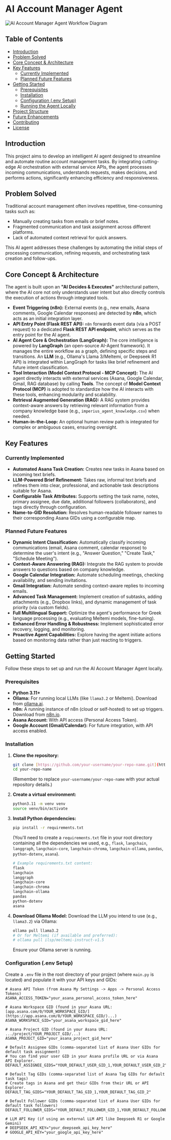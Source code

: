 # AI Account Manager Agent

![AI Account Manager Agent Workflow Diagram](images/workflow_diagram.png)

## Table of Contents

- [Introduction](#introduction)
- [Problem Solved](#problem-solved)
- [Core Concept &amp; Architecture](#core-concept--architecture)
- [Key Features](#key-features)
  - [Currently Implemented](#currently-implemented)
  - [Planned Future Features](#planned-future-features)
- [Getting Started](#getting-started)
  - [Prerequisites](#prerequisites)
  - [Installation](#installation)
  - [Configuration (.env Setup)](#configuration-env-setup)
  - [Running the Agent Locally](#running-the-agent-locally)
- [Project Structure](#project-structure)
- [Future Enhancements](#future-enhancements)
- [Contributing](#contributing)
- [License](#license)

## Introduction

This project aims to develop an intelligent AI agent designed to streamline and automate routine account management tasks. By integrating cutting-edge AI orchestration with external service APIs, the agent processes incoming communications, understands requests, makes decisions, and performs actions, significantly enhancing efficiency and responsiveness.

## Problem Solved

Traditional account management often involves repetitive, time-consuming tasks such as:

* Manually creating tasks from emails or brief notes.
* Fragmented communication and task assignment across different platforms.
* Lack of automated context retrieval for quick answers.

This AI agent addresses these challenges by automating the initial steps of processing communication, refining requests, and orchestrating task creation and follow-ups.

## Core Concept & Architecture

The agent is built upon an **"AI Decides & Executes"** architectural pattern, where the AI core not only understands user intent but also directly controls the execution of actions through integrated tools.

* **Event Triggering (n8n):** External events (e.g., new emails, Asana comments, Google Calendar responses) are detected by **n8n**, which acts as an initial integration layer.
* **API Entry Point (Flask REST API):** `n8n` forwards event data (via a POST request) to a dedicated **Flask REST API endpoint**, which serves as the entry point for the AI agent.
* **AI Agent Core & Orchestration (LangGraph):** The core intelligence is powered by **LangGraph** (an open-source AI-Agent framework). It manages the entire workflow as a graph, defining specific steps and transitions. An **LLM** (e.g., Ollama's Llama 3/Meltemi, or Deepseek R1 API) is integrated within LangGraph for tasks like brief refinement and future intent classification.
* **Tool Interaction (Model Context Protocol - MCP Concept):** The AI agent directly interacts with external services (Asana, Google Calendar, Gmail, RAG database) by calling **Tools**. The concept of **Model Context Protocol (MCP)** is adopted to standardize how the AI interacts with these tools, enhancing modularity and scalability.
* **Retrieval Augmented Generation (RAG):** A RAG system provides context-aware answers by retrieving relevant information from a company knowledge base (e.g., `imperius_agent_knowledge.csv`) when needed.
* **Human-in-the-Loop:** An optional human review path is integrated for complex or ambiguous cases, ensuring oversight.

## Key Features

### Currently Implemented

* **Automated Asana Task Creation:** Creates new tasks in Asana based on incoming text briefs.
* **LLM-Powered Brief Refinement:** Takes raw, informal text briefs and refines them into clear, professional, and actionable task descriptions suitable for Asana.
* **Configurable Task Attributes:** Supports setting the task name, notes, primary assignee, due date, additional followers (collaborators), and tags directly through configuration.
* **Name-to-GID Resolution:** Resolves human-readable follower names to their corresponding Asana GIDs using a configurable map.

### Planned Future Features

* **Dynamic Intent Classification:** Automatically classify incoming communications (email, Asana comment, calendar response) to determine the user's intent (e.g., "Answer Question," "Create Task," "Schedule Meeting").
* **Context-Aware Answering (RAG):** Integrate the RAG system to provide answers to questions based on company knowledge.
* **Google Calendar Integration:** Automate scheduling meetings, checking availability, and sending invitations.
* **Gmail Integration:** Automate sending context-aware replies to incoming emails.
* **Advanced Task Management:** Implement creation of subtasks, adding attachments (e.g., Dropbox links), and dynamic management of task priority (via custom fields).
* **Full Multilingual Support:** Optimize the agent's performance for Greek language processing (e.g., evaluating Meltemi models, fine-tuning).
* **Enhanced Error Handling & Robustness:** Implement sophisticated error recovery, logging, and monitoring.
* **Proactive Agent Capabilities:** Explore having the agent initiate actions based on monitoring data rather than just reacting to triggers.

## Getting Started

Follow these steps to set up and run the AI Account Manager Agent locally.

### Prerequisites

* **Python 3.11+**
* **Ollama:** For running local LLMs (like `llama3.2` or Meltemi). Download from [ollama.ai](https://ollama.ai/).
* **n8n:** A running instance of n8n (cloud or self-hosted) to set up triggers. Download from [n8n.io](https://n8n.io/).
* **Asana Account:** With API access (Personal Access Token).
* **Google Account (Gmail/Calendar):** For future integration, with API access enabled.

### Installation

1. **Clone the repository:**

   ```bash
   git clone [https://github.com/your-username/your-repo-name.git](https://github.com/your-username/your-repo-name.git)
   cd your-repo-name
   ```

   (Remember to replace `your-username/your-repo-name` with your actual repository details.)
2. **Create a virtual environment:**

   ```bash
   python3.11 -m venv venv
   source venv/bin/activate
   ```
3. **Install Python dependencies:**

   ```bash
   pip install -r requirements.txt
   ```

   (You'll need to create a `requirements.txt` file in your root directory containing all the dependencies we used, e.g., `flask`, `langchain`, `langgraph`, `langchain-core`, `langchain-chroma`, `langchain-ollama`, `pandas`, `python-dotenv`, `asana`).

   ```bash
   # Example requirements.txt content:
   flask
   langchain
   langgraph
   langchain-core
   langchain-chroma
   langchain-ollama
   pandas
   python-dotenv
   asana
   ```
4. **Download Ollama Model:**
   Download the LLM you intend to use (e.g., `llama3.2`) via Ollama:

   ```bash
   ollama pull llama3.2
   # Or for Meltemi (if available and preferred):
   # ollama pull ilsp/meltemi-instruct-v1.5
   ```

   Ensure your Ollama server is running.

### Configuration (.env Setup)

Create a `.env` file in the root directory of your project (where `main.py` is located) and populate it with your API keys and GIDs:

```dotenv
# Asana API Token (from Asana My Settings -> Apps -> Personal Access Tokens)
ASANA_ACCESS_TOKEN="your_asana_personal_access_token_here"

# Asana Workspace GID (found in your Asana URL: [app.asana.com/0/YOUR_WORKSPACE_GID/](https://app.asana.com/0/YOUR_WORKSPACE_GID/)...)
ASANA_WORKSPACE_GID="your_asana_workspace_gid_here"

# Asana Project GID (found in your Asana URL: .../project/YOUR_PROJECT_GID/...)
ASANA_PROJECT_GID="your_asana_project_gid_here"

# Default Assignee GIDs (comma-separated list of Asana User GIDs for default task assignment)
# You can find your user GID in your Asana profile URL or via Asana API Explorer.
DEFAULT_ASSIGNEE_GIDS="YOUR_DEFAULT_USER_GID_1,YOUR_DEFAULT_USER_GID_2"

# Default Tag GIDs (comma-separated list of Asana Tag GIDs for default task tags)
# Create tags in Asana and get their GIDs from their URL or API Explorer.
DEFAULT_TAG_GIDS="YOUR_DEFAULT_TAG_GID_1,YOUR_DEFAULT_TAG_GID_2"

# Default Follower GIDs (comma-separated list of Asana User GIDs for default task followers)
DEFAULT_FOLLOWER_GIDS="YOUR_DEFAULT_FOLLOWER_GID_1,YOUR_DEFAULT_FOLLOWER_GID_2"

# LLM API Key (if using an external LLM API like Deepseek R1 or Google Gemini)
# DEEPSEEK_API_KEY="your_deepseek_api_key_here"
# GOOGLE_API_KEY="your_google_api_key_here"
```
